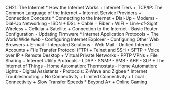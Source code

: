 CH21: The Internet
    * How the Internet Works
        + Internet Tiers
        + TCP/IP: The Common Language of the Internet
        + Internet Service Providers
        + Connection Concepts
    * Connecting to the Internet
        + Dial-Up
          - Modems
          - Dial-Up Networking
          - ISDN
        + DSL
        + Cable
        + Fiber
        + WIFI
        + Line-of-Sight Wireless
        + Cellular
        + Satellite
        + Connection to the Internet
          - Basic Router Configuration
          - Updating Firmware
    * Internet Application Protocols
        + The World Wide Web
          - Configuring Internet Explorer
          - Configuring Other Web Browsers
        + E-mail
          - Integrated Solutions
          - Web Mail
          - Unified Internet Accounts
        + File Transfer Protocol (FTP)
        + Telnet and SSH
        + SFTP
        + Voice over IP
        + Remote Desktop
        + Virtual Private Networks
          - PPTP VPNs
        + File Sharing
        + Internet Utility Protocols
          - LDAP
          - SNMP
          - SMB
          - AFP
          - SLP
        + The Internet of Things
          - Home Automation: Thermostats
          - Home Automation: Lights
          - Digital Assistants
          - Protocols: Z-Wave and Zigbee
    * Internet Troubleshooting
        + No Connectivity
        + Limited Connectivity
        + Local Connectivity
        + Slow Transfer Speeds
    * Beyond A+
        + Online Gaming
        